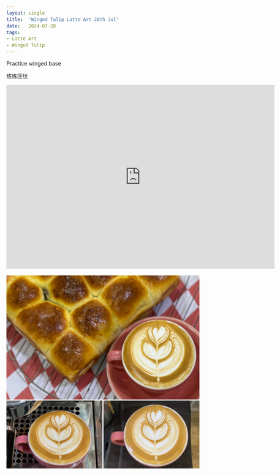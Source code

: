 ```yaml
---
layout: single
title:  "Winged Tulip Latte Art 28th Jul"
date:   2024-07-28
tags:
- Latte Art
- Winged Tulip
---
```



Practice winged base

练练压纹



<div class="embed-container">
  <iframe
      src="https://www.youtube.com/embed/1z1MPvHbvQs"
      width="700"
      height="480"
      frameborder="0"
      allowfullscreen="true">
  </iframe>
</div>


![](/assets/img/2024/07/28/5D6DBB8A-0BEE-4D42-B473-7F050B27B747.JPG)

